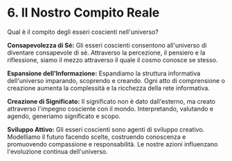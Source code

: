 # 6. Il Nostro Compito Reale

Qual è il compito degli esseri coscienti nell'universo?

**Consapevolezza di Sé:**
Gli esseri coscienti consentono all'universo di diventare consapevole di sé. Attraverso la percezione, il pensiero e la riflessione, siamo il mezzo attraverso il quale il cosmo conosce se stesso.

**Espansione dell'Informazione:**
Espandiamo la struttura informativa dell'universo imparando, scoprendo e creando. Ogni atto di comprensione o creazione aumenta la complessità e la ricchezza della rete informativa.

**Creazione di Significato:**
Il significato non è dato dall'esterno, ma creato attraverso l'impegno cosciente con il mondo. Interpretando, valutando e agendo, generiamo significato e scopo.

**Sviluppo Attivo:**
Gli esseri coscienti sono agenti di sviluppo creativo. Modelliamo il futuro facendo scelte, costruendo conoscenza e promuovendo compassione e responsabilità. Le nostre azioni influenzano l'evoluzione continua dell'universo.
